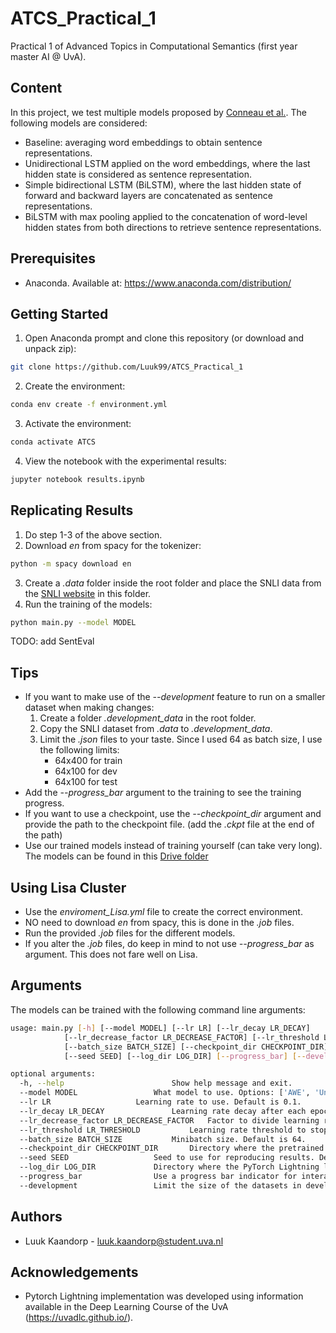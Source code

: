 # ATCS_Practical_1
Practical 1 of Advanced Topics in Computational Semantics (first year master AI @ UvA).

## Content
In this project, we test multiple models proposed by [Conneau et al.](https://arxiv.org/pdf/1705.02364.pdf). The following models are considered:
* Baseline: averaging word embeddings to obtain sentence representations.
* Unidirectional LSTM applied on the word embeddings, where the last hidden state is considered as sentence representation.
* Simple bidirectional LSTM (BiLSTM), where the last hidden state of forward and backward layers are concatenated as sentence representations.
* BiLSTM with max pooling applied to the concatenation of word-level hidden states from both directions to retrieve sentence representations.

## Prerequisites
* Anaconda. Available at: https://www.anaconda.com/distribution/

## Getting Started
1. Open Anaconda prompt and clone this repository (or download and unpack zip):
```bash
git clone https://github.com/Luuk99/ATCS_Practical_1
```
2. Create the environment:
```bash
conda env create -f environment.yml
```
3. Activate the environment:
```bash
conda activate ATCS
```
4. View the notebook with the experimental results:
```bash
jupyter notebook results.ipynb
```

## Replicating Results
1. Do step 1-3 of the above section.
2. Download *en* from spacy for the tokenizer:
```bash
python -m spacy download en
```
3. Create a *.data* folder inside the root folder and place the SNLI data from the [SNLI website](https://nlp.stanford.edu/projects/snli/) in this folder.
4. Run the training of the models:
```bash
python main.py --model MODEL 
```
TODO: add SentEval

## Tips
* If you want to make use of the *--development* feature to run on a smaller dataset when making changes:
	1. Create a folder *.development_data* in the root folder.
	2. Copy the SNLI dataset from *.data* to *.development_data*.
	3. Limit the *.json* files to your taste. Since I used 64 as batch size, I use the following limits:
		* 64x400 for train
		* 64x100 for dev
		* 64x100 for test
* Add the *--progress_bar* argument to the training to see the training progress.
* If you want to use a checkpoint, use the *--checkpoint_dir* argument and provide the path to the checkpoint file. (add the *.ckpt* file at the end of the path)
* Use our trained models instead of training yourself (can take very long). The models can be found in this [Drive folder](https://drive.google.com/drive/folders/1x2S5c_8n_zvXk1rXJ004_JhXAY3ldLmk?usp=sharing)

## Using Lisa Cluster
* Use the *enviroment_Lisa.yml* file to create the correct environment.
* NO need to download *en* from spacy, this is done in the *.job* files.
* Run the provided *.job* files for the different models.
* If you alter the *.job* files, do keep in mind to not use *--progress_bar* as argument. This does not fare well on Lisa.

## Arguments
The models can be trained with the following command line arguments:
```bash
usage: main.py [-h] [--model MODEL] [--lr LR] [--lr_decay LR_DECAY]
		    [--lr_decrease_factor LR_DECREASE_FACTOR] [--lr_threshold LR_THRESHOLD] 
		    [--batch_size BATCH_SIZE] [--checkpoint_dir CHECKPOINT_DIR]
		    [--seed SEED] [--log_dir LOG_DIR] [--progress_bar] [--development]

optional arguments:
  -h, --help            			Show help message and exit.
  --model MODEL					What model to use. Options: ['AWE', 'UniLSTM', 'BiLSTM', 'BiLSTMMax']. Default is 'AWE'.
  --lr LR					Learning rate to use. Default is 0.1.
  --lr_decay LR_DECAY				Learning rate decay after each epoch. Default is 0.99.
  --lr_decrease_factor LR_DECREASE_FACTOR	Factor to divide learning rate by when dev accuracy decreases. Default is 5.
  --lr_threshold LR_THRESHOLD			Learning rate threshold to stop at. Default is 10e-5.
  --batch_size BATCH_SIZE			Minibatch size. Default is 64.
  --checkpoint_dir CHECKPOINT_DIR		Directory where the pretrained model checkpoint is located. Default is None (no checkpoint used).
  --seed SEED					Seed to use for reproducing results. Default is 1234.
  --log_dir LOG_DIR				Directory where the PyTorch Lightning logs should be created. Default is 'pl_logs'.
  --progress_bar				Use a progress bar indicator for interactive experimentation. Not to be used in conjuction with SLURM jobs.
  --development					Limit the size of the datasets in development.
```

## Authors
* Luuk Kaandorp - luuk.kaandorp@student.uva.nl

## Acknowledgements
* Pytorch Lightning implementation was developed using information available in the Deep Learning Course of the UvA (https://uvadlc.github.io/).
